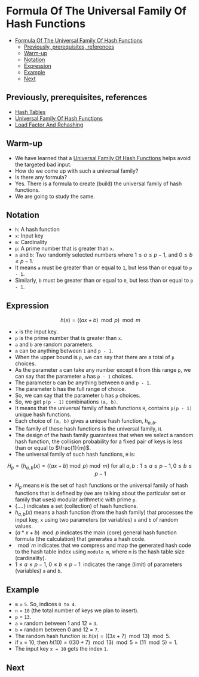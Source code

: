 # Formula Of The Universal Family Of Hash Functions

<!-- TOC -->
* [Formula Of The Universal Family Of Hash Functions](#formula-of-the-universal-family-of-hash-functions)
  * [Previously, prerequisites, references](#previously-prerequisites-references)
  * [Warm-up](#warm-up)
  * [Notation](#notation)
  * [Expression](#expression)
  * [Example](#example)
  * [Next](#next)
<!-- TOC -->

## Previously, prerequisites, references

* [Hash Tables](05hashTables.md)
* [Universal Family Of Hash Functions](10universalFamilyOfHashFunctions.md)
* [Load Factor And Rehashing](15loadFactorAndRehashing.md)

## Warm-up

* We have learned that a [Universal Family Of Hash Functions](10universalFamilyOfHashFunctions.md) helps avoid the targeted bad input. 
* How do we come up with such a universal family?
* Is there any formula?
* Yes. There is a formula to create (build) the universal family of hash functions.
* We are going to study the same.

## Notation

* `h`: A hash function
* `x`: Input key
* `m`: Cardinality
* `p`: A prime number that is greater than `x`.
* `a` and `b`: Two randomly selected numbers where $1 \leq a \leq p - 1$, and $0 \leq b \leq p - 1$.
* It means `a` must be greater than or equal to `1`, but less than or equal to `p - 1`.
* Similarly, `b` must be greater than or equal to `0`, but less than or equal to `p - 1`.

## Expression

$$
h(x) = ((ax + b) \mod p) \mod m
$$

* `x` is the input key.
* `p` is the prime number that is greater than `x`.
* `a` and `b` are random parameters.
* `a` can be anything between `1` and `p - 1`.
* When the upper bound is `p`, we can say that there are a total of `p` choices.
* As the parameter `a` can take any number except `0` from this range `p`, we can say that the parameter `a` has `p - 1` choices. 
* The parameter `b` can be anything between `0` and `p - 1`.
* The parameter `b` has the full range of choice.
* So, we can say that the parameter `b` has `p` choices.
* So, we get `p(p - 1)` combinations `(a, b)`.
* It means that the universal family of hash functions `H`, contains `p(p - 1)` unique hash functions.
* Each choice of `(a, b)` gives a unique hash function, $h_{a, b}$.
* The family of these hash functions is the universal family, `H`.
* The design of the hash family guarantees that when we select a random hash function, the collision probability for a fixed pair of keys is less than or equal to $\frac{1}{m}$.
* The universal family of such hash functions, `H` is:

$$
H_p = \lbrace{ h_{a,b}(x) = ((ax + b) \bmod p) \bmod m \rbrace} \text{ for all } a,b: 1 \le a \le p-1, 0 \le b \le p-1
$$

* $H_p$ means `H` is the set of hash functions or the universal family of hash functions that is defined by (we are talking about the particular set or family that uses) modular arithmetic with prime `p`.
* $\lbrace{....\rbrace}$ indicates a set (collection) of hash functions. 
* $h_{a, b}(x)$ means a hash function (from the hash family) that processes the input key, `x` using two parameters (or variables) `a` and `b` of random values.
* $(a * x + b) \mod p$ indicates the main (core) general hash function formula (the calculation) that generates a hash code.
* $\mod m$ indicates that we compress and map the generated hash code to the hash table index using `modulo m`, where `m` is the hash table size (cardinality).   
* $1 \leq a \leq p-1, \; 0 \leq b \leq p-1 \;$ indicates the range (limit) of parameters (variables) `a` and `b`.   

## Example

* `m` = `5`. So, indices `0 to 4`.
* `n` = `10` (the total number of keys we plan to insert).
* `p` = `13`.
* `a` = random between 1 and 12 = `3`.
* `b` = random between 0 and 12 = `7`.
* The random hash function is: $h(x) = ((3x + 7) \mod 13) \mod 5$.
* if `x` = 10, then $h(10) = ((30 + 7) \mod 13) \mod 5 = (11 \mod 5) = 1$.
* The input key `x = 10` gets the index `1`.

## Next
